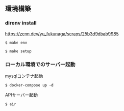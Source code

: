## 環境構築

### direnv install
https://zenn.dev/yu_fukunaga/scraps/25b3d9dbab9985

```
$ make env
```

```
$ make setup
```



### ローカル環境でのサーバー起動
mysqlコンテナ起動
```
$ docker-compose up -d
```

APIサーバー起動
```
$ air
```